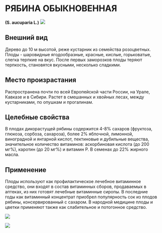 # РЯБИНА ОБЫКНОВЕННАЯ
**(S. aucuparia L.)**
![](Рябина%20обыкновенная1.jpg)

## Внешний вид
Дерево до 10 м высотой, реже кустарник из семейства розоцветных. Плоды - шаровидные ягодообразные, красные, кислые, горьковатые, слегка терпкие на вкус. После первых заморозков плоды теряют терпкость, становятся вкусными, несколько сладкими.      

## Место произрастания
Распространена почти по всей Европейской части России, на Урале, Кавказе и в Сибири. Растет в смешанных и хвойных лесах, между кустарниками, по опушкам и прогалинам.      

## Целебные свойства
В плодах дикорастущей рябины содержится 4-8% сахаров (фруктоза, глюкоза, сорбоза, сахароза), более 2% яблочной, лимонной, виноградной и янтарной кислот, пектиновые и дубильные вещества, значительное количество витаминов: аскорбиновая кислота (до 200 мг%), каротин (до 20 мг%) и витамин Р. В семенах до 22% жирного масла. 

## Применение
Плоды используют как профилактическое лечебное витаминное средство, они входят в состав витаминных сборов, продаваемых в аптеках, из них готовят лечебные витаминные сиропы. В последние годы как витаминный концентрат приобрел популярность сок из плодов рябины, консервированный с сахаром. В народной медицине плоды и цветки применяют также как слабительное и потогонное средство. 

![](Рябина%20обыкновенная.jpg)

![](Рябина%20обыкновенная3.jpg) 